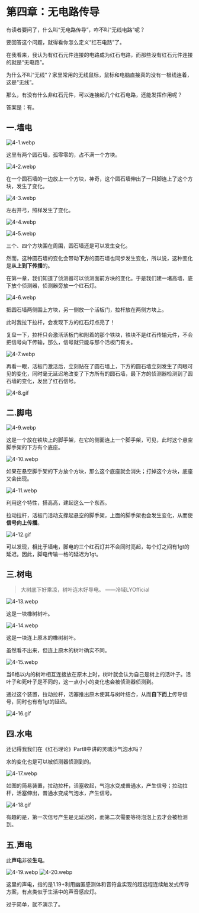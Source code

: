 # 第四章：无电路传导

有读者要问了，什么叫“无电路传导”，咋不叫“无线电路”呢？

要回答这个问题，就得看你怎么定义“红石电路”了。

在我看来，我认为有红石元件连接的电路成为红石电路，而那些没有红石元件连接的就是“无电路”。

为什么不叫“无线”？家里常用的无线鼠标，鼠标和电脑直接真的没有一根线连着，这是“无线”。

那么，有没有什么非红石元件，可以连接起几个红石电路，还能发挥作用呢？

答案是：有。

## 一.墙电

![4-1.webp](https://pic.awa.ms/f/2024/11/20/673dd5bda76f4.webp)

这里有两个圆石墙，孤零零的，占不满一个方块。

![4-2.webp](https://pic.awa.ms/f/2024/11/20/673dd5bf739cf.webp)

在一个圆石墙的一边放上一个方块，神奇，这个圆石墙伸出了一只脚连上了这个方块，发生了变化。

![4-3.webp](https://pic.awa.ms/f/2024/11/20/673dd5c0a6c4c.webp)

左右开弓，照样发生了变化。

![4-4.webp](https://pic.awa.ms/f/2024/11/20/673dd5c21a800.webp)

![4-5.webp](https://pic.awa.ms/f/2024/11/20/673dd5c3bf843.webp)

三个、四个方块围在周围，圆石墙还是可以发生变化。

然而，这种圆石墙的变化会带动**下方**的圆石墙也同步发生变化，所以说，这种变化是**从上到下传播**的。

在第一章，我们知道了侦测器可以侦测面前方块的变化。于是我们建一堵高墙，底下放个侦测器，侦测器旁放一个红石灯。

![4-6.webp](https://pic.awa.ms/f/2024/11/20/673dd5c54b4e4.webp)

把圆石墙两侧围上方块，另一侧放一个活板门，拉杆放在两侧方块上。

此时我拉下拉杆，会发现下方的红石灯点亮了！

复盘一下，拉杆只会激活活板门和附着的那个铁块，铁块不是红石传输元件，不会把信号向下传输，那么，信号就只能与那个活板门有关。

![4-7.webp](https://pic.awa.ms/f/2024/11/20/673dd5c9b360c.webp)

再看一眼，活板门激活后，立刻贴在了圆石墙上，下方的圆石墙立刻发生了肉眼可见的变化，同时毫无延迟地改变了下方所有的圆石墙，最下方的侦测器检测到了圆石墙的变化，发出了红石信号。

![4-8.gif](https://pic.awa.ms/f/2024/11/20/673dd5d77d881.gif)

## 二.脚电

![4-9.webp](https://pic.awa.ms/f/2024/11/20/673dd5cd29887.webp)

这是一个放在铁块上的脚手架，在它的侧面连上一个脚手架，可见，此时这个悬空脚手架的下方有个底座。

![4-10.webp](https://pic.awa.ms/f/2024/11/20/673dd5ce0234d.webp)

如果在悬空脚手架的下方放个方块，那么这个底座就会消失；打掉这个方块，底座又会出现。

![4-11.webp](https://pic.awa.ms/f/2024/11/20/673dd5d486a32.webp)

利用这个特性，搭高高，建起这么一个东西。

拉动拉杆，活板门活动支撑起悬空的脚手架，上面的脚手架也会发生变化，从而使**信号向上传播**。

![4-12.gif](https://pic.awa.ms/f/2024/11/20/673dd5d9b8c60.gif)

可以发现，相比于墙电，脚电的三个红石灯并不会同时亮起，每个灯之间有1gt的延迟。因此，脚电传输一格的延迟为1gt。

## 三.树电

> 大树底下好乘凉，树叶连木好导电。
> ——冷域LYOfficial

![4-13.webp](https://pic.awa.ms/f/2024/11/20/673dd5d852640.webp)

这是一块橡树树叶。

![4-14.webp](https://pic.awa.ms/f/2024/11/20/673dd5d8dbc4e.webp)

这是一块连上原木的橡树树叶。

虽然看不出来，但连上原木的树叶确实不同。

![4-15.webp](https://pic.awa.ms/f/2024/11/20/673dd5d955f69.webp)

当6格以内的树叶相互连接放在原木上时，树叶就会认为自己是树上的活叶子。活叶子和死叶子是不同的，这一点小小的变化也会被侦测器侦测到。

通过这个装置，拉动拉杆，活塞推出原木使其与树叶结合，从而**自下而上**传导信号，同时也有有1gt的延迟。

![4-16.gif](https://pic.awa.ms/f/2024/11/20/673dd5e02dcf4.gif)

## 四.水电

还记得我我们在《红石理论》PartII中讲的灵魂沙气泡水吗？

水的变化也是可以被侦测器侦测到的。

![4-17.webp](https://pic.awa.ms/f/2024/11/20/673dd5dd58978.webp)

如图的简易装置，拉动拉杆，活塞收起，气泡水变成普通水，产生信号；拉动拉杆，活塞伸出，普通水变成气泡水，产生信号。

![4-18.gif](https://pic.awa.ms/f/2024/11/20/673dd5e3749cd.gif)

有趣的是，第一次信号产生是无延迟的，而第二次需要等待泡泡上去才会被检测到。

## 五.声电

此**声电**非彼**生电**。

![4-19.webp](https://pic.awa.ms/f/2024/11/20/673d64aff1b77.webp)
![4-20.webp](https://pic.awa.ms/f/2024/11/20/673dd5e14afc0.webp)

这里的声电，指的是1.19+利用幽匿感测体和音符盒实现的超远程连续触发式传导方案，有点类似于生活中的声音感应灯。

过于简单，就不演示了。

